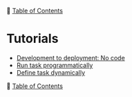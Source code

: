 🔖 [Table of Contents](../README.md)

# Tutorials

- [Development to deployment: No code](development-to-deployment-no-code.md)
- [Run task programmatically](run-task-programmatically.md)
- [Define task dynamically](define-task-dynamically.md)

🔖 [Table of Contents](../README.md)
